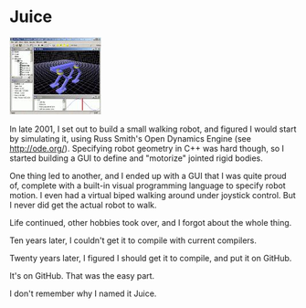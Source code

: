 # Juice

![Terrible Screenshot](https://github.com/natewaddoups/juice/raw/main/media/TinyGrainyScreenshot.jpg)

In late 2001, I set out to build a small walking robot, and figured I would start
by simulating it, using Russ Smith's Open Dynamics Engine (see http://ode.org/). 
Specifying robot geometry in C++ was hard though, so I started building a GUI to
define and "motorize" jointed rigid bodies.

One thing led to another, and I ended up with a GUI that I was quite proud of, complete
with a built-in visual programming language to specify robot motion. I even had a virtual
biped walking around under joystick control. But I never did get the actual robot to walk. 

Life continued, other hobbies took over, and I forgot about the whole thing. 

Ten years later, I couldn't get it to compile with current compilers.

Twenty years later, I figured I should get it to compile, and put it on GitHub. 

It's on GitHub. That was the easy part.

I don't remember why I named it Juice.
